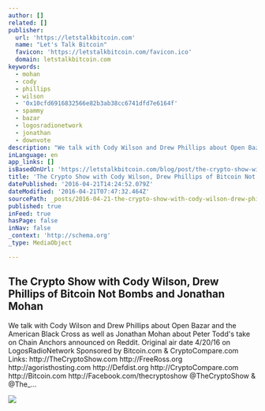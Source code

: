 ```yaml
---
author: []
related: []
publisher:
  url: 'https://letstalkbitcoin.com'
  name: "Let's Talk Bitcoin"
  favicon: 'https://letstalkbitcoin.com/favicon.ico'
  domain: letstalkbitcoin.com
keywords:
  - mohan
  - cody
  - phillips
  - wilson
  - '0x10cfd6916832566e82b3ab38cc6741dfd7e6164f'
  - spammy
  - bazar
  - logosradionetwork
  - jonathan
  - downvote
description: "We talk with Cody Wilson and Drew Phillips about Open Bazar and the American Black Cross as well as Jonathan Mohan about Peter Todd's take on Chain Anchors announced on Reddit. Original air date 4/20/16 on LogosRadioNetwork Sponsored by Bitcoin.com & CryptoCompare.com Links: http://TheCryptoShow.com http://FreeRoss.org http://agoristhosting.com http://Defdist.org http://CryptoCompare.com http://Bitcoin.com http://Facebook.com/thecryptoshow @TheCryptoShow & @The_..."
inLanguage: en
app_links: []
isBasedOnUrl: 'https://letstalkbitcoin.com/blog/post/the-crypto-show-with-cody-wilson-drew-phillips-of-bitcoin-not-bombs-and-jonathan-mohan'
title: 'The Crypto Show with Cody Wilson, Drew Phillips of Bitcoin Not Bombs and Jonathan Mohan'
datePublished: '2016-04-21T14:24:52.079Z'
dateModified: '2016-04-21T07:47:32.464Z'
sourcePath: _posts/2016-04-21-the-crypto-show-with-cody-wilson-drew-phillips-of-bitcoin-n.md
published: true
inFeed: true
hasPage: false
inNav: false
_context: 'http://schema.org'
_type: MediaObject

---
```

<article style=""><h1>The Crypto Show with Cody Wilson, Drew Phillips of Bitcoin Not Bombs and Jonathan Mohan</h1><p>We talk with Cody Wilson and Drew Phillips about Open Bazar and the American Black Cross as well as Jonathan Mohan about Peter Todd's take on Chain Anchors announced on Reddit. Original air date 4/20/16 on LogosRadioNetwork Sponsored by Bitcoin.com &amp; CryptoCompare.com Links: http://TheCryptoShow.com http://FreeRoss.org http://agoristhosting.com http://Defdist.org http://CryptoCompare.com http://Bitcoin.com http://Facebook.com/thecryptoshow @TheCryptoShow &amp; @The_...</p><img src="https://letstalkbitcoin.com/files/blogs/1760-a5a41a1c987dd08e04eb807650dd312287aafcd4096dd5117b0940727149cfd3.jpg" /></article>
